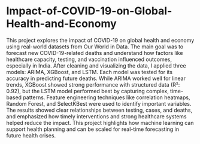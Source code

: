 # Impact-of-COVID-19-on-Global-Health-and-Economy
This project explores the impact of COVID-19 on global health and economy using real-world datasets from Our World in Data. The main goal was to forecast new COVID-19-related deaths and understand how factors like healthcare capacity, testing, and vaccination influenced outcomes, especially in India. After cleaning and visualizing the data, I applied three models: ARIMA, XGBoost, and LSTM. Each model was tested for its accuracy in predicting future deaths. While ARIMA worked well for linear trends, XGBoost showed strong performance with structured data (R²: 0.92), but the LSTM model performed best by capturing complex, time-based patterns. Feature engineering techniques like correlation heatmaps, Random Forest, and SelectKBest were used to identify important variables. The results showed clear relationships between testing, cases, and deaths, and emphasized how timely interventions and strong healthcare systems helped reduce the impact. This project highlights how machine learning can support health planning and can be scaled for real-time forecasting in future health crises.
